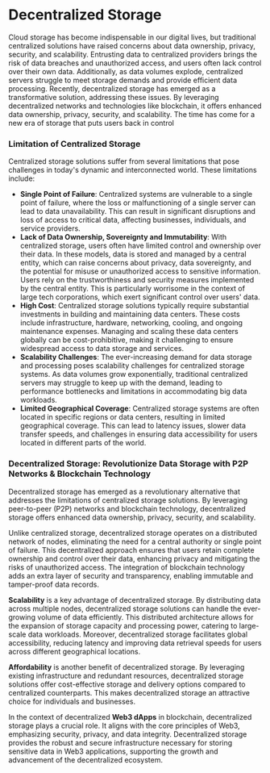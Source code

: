 # Decentralized Storage

Cloud storage has become indispensable in our digital lives, but traditional centralized solutions have raised concerns about data ownership, privacy, security, and scalability. Entrusting data to centralized providers brings the risk of data breaches and unauthorized access, and users often lack control over their own data. Additionally, as data volumes explode, centralized servers struggle to meet storage demands and provide efficient data processing. Recently, decentralized storage has emerged as a transformative solution, addressing these issues. By leveraging decentralized networks and technologies like blockchain, it offers enhanced data ownership, privacy, security, and scalability. The time has come for a new era of storage that puts users back in control

### **Limitation of Centralized Storage**

Centralized storage solutions suffer from several limitations that pose challenges in today's dynamic and interconnected world. These limitations include:

* **Single Point of Failure**: Centralized systems are vulnerable to a single point of failure, where the loss or malfunctioning of a single server can lead to data unavailability. This can result in significant disruptions and loss of access to critical data, affecting businesses, individuals, and service providers.
* **Lack of Data Ownership, Sovereignty and Immutability**: With centralized storage, users often have limited control and ownership over their data. In these models, data is stored and managed by a central entity, which can raise concerns about privacy, data sovereignty, and the potential for misuse or unauthorized access to sensitive information. Users rely on the trustworthiness and security measures implemented by the central entity. This is particularly worrisome in the context of large tech corporations, which exert significant control over users' data.
* **High Cost**: Centralized storage solutions typically require substantial investments in building and maintaining data centers. These costs include infrastructure, hardware, networking, cooling, and ongoing maintenance expenses. Managing and scaling these data centers globally can be cost-prohibitive, making it challenging to ensure widespread access to data storage and services.
* **Scalability Challenges**: The ever-increasing demand for data storage and processing poses scalability challenges for centralized storage systems. As data volumes grow exponentially, traditional centralized servers may struggle to keep up with the demand, leading to performance bottlenecks and limitations in accommodating big data workloads.
* **Limited Geographical Coverage**: Centralized storage systems are often located in specific regions or data centers, resulting in limited geographical coverage. This can lead to latency issues, slower data transfer speeds, and challenges in ensuring data accessibility for users located in different parts of the world.

### Decentralized Storage: Revolutionize Data Storage with P2P Networks & Blockchain Technology

Decentralized storage has emerged as a revolutionary alternative that addresses the limitations of centralized storage solutions. By leveraging peer-to-peer (P2P) networks and blockchain technology, decentralized storage offers enhanced data ownership, privacy, security, and scalability.

Unlike centralized storage, decentralized storage operates on a distributed network of nodes, eliminating the need for a central authority or single point of failure. This decentralized approach ensures that users retain complete ownership and control over their data, enhancing privacy and mitigating the risks of unauthorized access. The integration of blockchain technology adds an extra layer of security and transparency, enabling immutable and tamper-proof data records.

**Scalability** is a key advantage of decentralized storage. By distributing data across multiple nodes, decentralized storage solutions can handle the ever-growing volume of data efficiently. This distributed architecture allows for the expansion of storage capacity and processing power, catering to large-scale data workloads. Moreover, decentralized storage facilitates global accessibility, reducing latency and improving data retrieval speeds for users across different geographical locations.

**Affordability** is another benefit of decentralized storage. By leveraging existing infrastructure and redundant resources, decentralized storage solutions offer cost-effective storage and delivery options compared to centralized counterparts. This makes decentralized storage an attractive choice for individuals and businesses.

In the context of decentralized **Web3 dApps** in blockchain, decentralized storage plays a crucial role. It aligns with the core principles of Web3, emphasizing security, privacy, and data integrity. Decentralized storage provides the robust and secure infrastructure necessary for storing sensitive data in Web3 applications, supporting the growth and advancement of the decentralized ecosystem.
